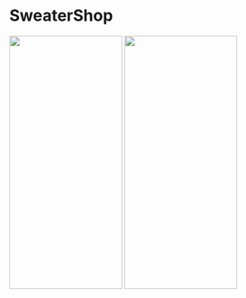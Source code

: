 # SweaterShop

<img src="https://github.com/daveotengo/SweaterShop/assets/30934250/8ef359ae-7f85-49e1-b6ab-1183eb027e08" width="200" height="450" />
<img src="https://github.com/daveotengo/SweaterShop/assets/30934250/cb58e652-379c-42d7-a104-9f34c50acacf" width="200" height="450" />


